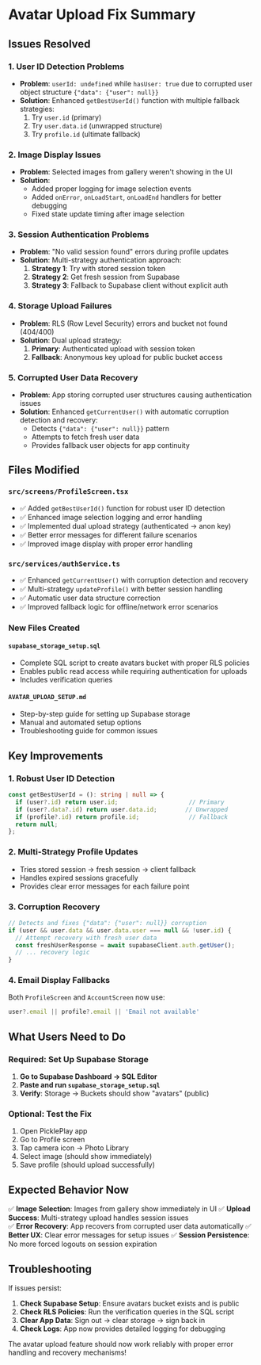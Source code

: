 # Avatar Upload Fix Summary

## Issues Resolved

### 1. **User ID Detection Problems**
- **Problem**: `userId: undefined` while `hasUser: true` due to corrupted user object structure `{"data": {"user": null}}`
- **Solution**: Enhanced `getBestUserId()` function with multiple fallback strategies:
  1. Try `user.id` (primary)
  2. Try `user.data.id` (unwrapped structure)
  3. Try `profile.id` (ultimate fallback)

### 2. **Image Display Issues**
- **Problem**: Selected images from gallery weren't showing in the UI
- **Solution**: 
  - Added proper logging for image selection events
  - Added `onError`, `onLoadStart`, `onLoadEnd` handlers for better debugging
  - Fixed state update timing after image selection

### 3. **Session Authentication Problems**
- **Problem**: "No valid session found" errors during profile updates
- **Solution**: Multi-strategy authentication approach:
  1. **Strategy 1**: Try with stored session token
  2. **Strategy 2**: Get fresh session from Supabase
  3. **Strategy 3**: Fallback to Supabase client without explicit auth

### 4. **Storage Upload Failures**
- **Problem**: RLS (Row Level Security) errors and bucket not found (404/400)
- **Solution**: Dual upload strategy:
  1. **Primary**: Authenticated upload with session token
  2. **Fallback**: Anonymous key upload for public bucket access

### 5. **Corrupted User Data Recovery**
- **Problem**: App storing corrupted user structures causing authentication issues
- **Solution**: Enhanced `getCurrentUser()` with automatic corruption detection and recovery:
  - Detects `{"data": {"user": null}}` pattern
  - Attempts to fetch fresh user data
  - Provides fallback user objects for app continuity

## Files Modified

### `src/screens/ProfileScreen.tsx`
- ✅ Added `getBestUserId()` function for robust user ID detection
- ✅ Enhanced image selection logging and error handling
- ✅ Implemented dual upload strategy (authenticated → anon key)
- ✅ Better error messages for different failure scenarios
- ✅ Improved image display with proper error handling

### `src/services/authService.ts`
- ✅ Enhanced `getCurrentUser()` with corruption detection and recovery
- ✅ Multi-strategy `updateProfile()` with better session handling
- ✅ Automatic user data structure correction
- ✅ Improved fallback logic for offline/network error scenarios

### New Files Created

#### `supabase_storage_setup.sql`
- Complete SQL script to create avatars bucket with proper RLS policies
- Enables public read access while requiring authentication for uploads
- Includes verification queries

#### `AVATAR_UPLOAD_SETUP.md`
- Step-by-step guide for setting up Supabase storage
- Manual and automated setup options
- Troubleshooting guide for common issues

## Key Improvements

### 1. **Robust User ID Detection**
```typescript
const getBestUserId = (): string | null => {
  if (user?.id) return user.id;                    // Primary
  if (user?.data?.id) return user.data.id;        // Unwrapped
  if (profile?.id) return profile.id;              // Fallback
  return null;
};
```

### 2. **Multi-Strategy Profile Updates**
- Tries stored session → fresh session → client fallback
- Handles expired sessions gracefully
- Provides clear error messages for each failure point

### 3. **Corruption Recovery**
```typescript
// Detects and fixes {"data": {"user": null}} corruption
if (user && user.data && user.data.user === null && !user.id) {
  // Attempt recovery with fresh user data
  const freshUserResponse = await supabaseClient.auth.getUser();
  // ... recovery logic
}
```

### 4. **Email Display Fallbacks**
Both `ProfileScreen` and `AccountScreen` now use:
```typescript
user?.email || profile?.email || 'Email not available'
```

## What Users Need to Do

### Required: Set Up Supabase Storage
1. **Go to Supabase Dashboard → SQL Editor**
2. **Paste and run `supabase_storage_setup.sql`**
3. **Verify**: Storage → Buckets should show "avatars" (public)

### Optional: Test the Fix
1. Open PicklePlay app
2. Go to Profile screen  
3. Tap camera icon → Photo Library
4. Select image (should show immediately)
5. Save profile (should upload successfully)

## Expected Behavior Now

✅ **Image Selection**: Images from gallery show immediately in UI
✅ **Upload Success**: Multi-strategy upload handles session issues  
✅ **Error Recovery**: App recovers from corrupted user data automatically
✅ **Better UX**: Clear error messages for setup issues
✅ **Session Persistence**: No more forced logouts on session expiration

## Troubleshooting

If issues persist:
1. **Check Supabase Setup**: Ensure avatars bucket exists and is public
2. **Check RLS Policies**: Run the verification queries in the SQL script
3. **Clear App Data**: Sign out → clear storage → sign back in
4. **Check Logs**: App now provides detailed logging for debugging

The avatar upload feature should now work reliably with proper error handling and recovery mechanisms! 